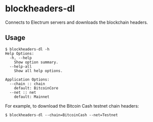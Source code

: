 # blockheaders-dl

Connects to Electrum servers and downloads the blockchain headers.

## Usage

```
$ blockheaders-dl -h
Help Options:
  -h, --help
    Show option summary.
  --help-all
    Show all help options.

Application Options:
  --chain :: chain
    default: BitcoinCore
  --net :: net
    default: Mainnet
```

For example, to download the Bitcoin Cash testnet chain headers:

```
$ blockheaders-dl --chain=BitcoinCash --net=Testnet
```
